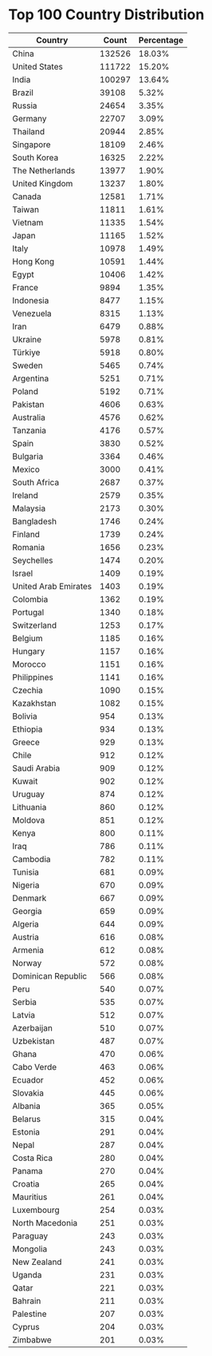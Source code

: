 # Top 100 Country Distribution
| Country | Count | Percentage |
|----|----|----|
| China | 132526 | 18.03% |
| United States | 111722 | 15.20% |
| India | 100297 | 13.64% |
| Brazil | 39108 | 5.32% |
| Russia | 24654 | 3.35% |
| Germany | 22707 | 3.09% |
| Thailand | 20944 | 2.85% |
| Singapore | 18109 | 2.46% |
| South Korea | 16325 | 2.22% |
| The Netherlands | 13977 | 1.90% |
| United Kingdom | 13237 | 1.80% |
| Canada | 12581 | 1.71% |
| Taiwan | 11811 | 1.61% |
| Vietnam | 11335 | 1.54% |
| Japan | 11165 | 1.52% |
| Italy | 10978 | 1.49% |
| Hong Kong | 10591 | 1.44% |
| Egypt | 10406 | 1.42% |
| France | 9894 | 1.35% |
| Indonesia | 8477 | 1.15% |
| Venezuela | 8315 | 1.13% |
| Iran | 6479 | 0.88% |
| Ukraine | 5978 | 0.81% |
| Türkiye | 5918 | 0.80% |
| Sweden | 5465 | 0.74% |
| Argentina | 5251 | 0.71% |
| Poland | 5192 | 0.71% |
| Pakistan | 4606 | 0.63% |
| Australia | 4576 | 0.62% |
| Tanzania | 4176 | 0.57% |
| Spain | 3830 | 0.52% |
| Bulgaria | 3364 | 0.46% |
| Mexico | 3000 | 0.41% |
| South Africa | 2687 | 0.37% |
| Ireland | 2579 | 0.35% |
| Malaysia | 2173 | 0.30% |
| Bangladesh | 1746 | 0.24% |
| Finland | 1739 | 0.24% |
| Romania | 1656 | 0.23% |
| Seychelles | 1474 | 0.20% |
| Israel | 1409 | 0.19% |
| United Arab Emirates | 1403 | 0.19% |
| Colombia | 1362 | 0.19% |
| Portugal | 1340 | 0.18% |
| Switzerland | 1253 | 0.17% |
| Belgium | 1185 | 0.16% |
| Hungary | 1157 | 0.16% |
| Morocco | 1151 | 0.16% |
| Philippines | 1141 | 0.16% |
| Czechia | 1090 | 0.15% |
| Kazakhstan | 1082 | 0.15% |
| Bolivia | 954 | 0.13% |
| Ethiopia | 934 | 0.13% |
| Greece | 929 | 0.13% |
| Chile | 912 | 0.12% |
| Saudi Arabia | 909 | 0.12% |
| Kuwait | 902 | 0.12% |
| Uruguay | 874 | 0.12% |
| Lithuania | 860 | 0.12% |
| Moldova | 851 | 0.12% |
| Kenya | 800 | 0.11% |
| Iraq | 786 | 0.11% |
| Cambodia | 782 | 0.11% |
| Tunisia | 681 | 0.09% |
| Nigeria | 670 | 0.09% |
| Denmark | 667 | 0.09% |
| Georgia | 659 | 0.09% |
| Algeria | 644 | 0.09% |
| Austria | 616 | 0.08% |
| Armenia | 612 | 0.08% |
| Norway | 572 | 0.08% |
| Dominican Republic | 566 | 0.08% |
| Peru | 540 | 0.07% |
| Serbia | 535 | 0.07% |
| Latvia | 512 | 0.07% |
| Azerbaijan | 510 | 0.07% |
| Uzbekistan | 487 | 0.07% |
| Ghana | 470 | 0.06% |
| Cabo Verde | 463 | 0.06% |
| Ecuador | 452 | 0.06% |
| Slovakia | 445 | 0.06% |
| Albania | 365 | 0.05% |
| Belarus | 315 | 0.04% |
| Estonia | 291 | 0.04% |
| Nepal | 287 | 0.04% |
| Costa Rica | 280 | 0.04% |
| Panama | 270 | 0.04% |
| Croatia | 265 | 0.04% |
| Mauritius | 261 | 0.04% |
| Luxembourg | 254 | 0.03% |
| North Macedonia | 251 | 0.03% |
| Paraguay | 243 | 0.03% |
| Mongolia | 243 | 0.03% |
| New Zealand | 241 | 0.03% |
| Uganda | 231 | 0.03% |
| Qatar | 221 | 0.03% |
| Bahrain | 211 | 0.03% |
| Palestine | 207 | 0.03% |
| Cyprus | 204 | 0.03% |
| Zimbabwe | 201 | 0.03% |
